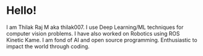 # Hello!

I am Thilak Raj M aka thilak007. I use Deep Learning/ML techniques for computer vision problems. I have also worked on Robotics using ROS Kinetic Kame. I am fond of AI and open source programming. Enthusiastic to impact the world through coding.
